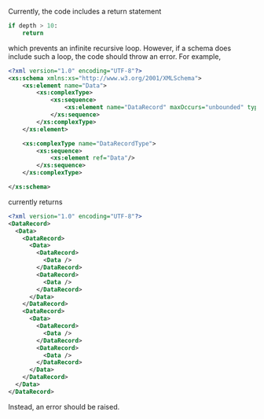 Currently, the code includes a return statement
```python
if depth > 10:
    return
```
which prevents an infinite recursive loop.
However, if a schema does include such a loop, the code should throw an error. For example, 
```xml
<?xml version="1.0" encoding="UTF-8"?>
<xs:schema xmlns:xs="http://www.w3.org/2001/XMLSchema">
    <xs:element name="Data">
        <xs:complexType>
            <xs:sequence>
                <xs:element name="DataRecord" maxOccurs="unbounded" type="DataRecordType"/>
            </xs:sequence>
        </xs:complexType>
    </xs:element>

    <xs:complexType name="DataRecordType">
        <xs:sequence>
            <xs:element ref="Data"/>
        </xs:sequence>
    </xs:complexType>

</xs:schema>
```
currently returns 
```xml
<?xml version="1.0" encoding="UTF-8"?>
<DataRecord>
  <Data>
    <DataRecord>
      <Data>
        <DataRecord>
          <Data />
        </DataRecord>
        <DataRecord>
          <Data />
        </DataRecord>
      </Data>
    </DataRecord>
    <DataRecord>
      <Data>
        <DataRecord>
          <Data />
        </DataRecord>
        <DataRecord>
          <Data />
        </DataRecord>
      </Data>
    </DataRecord>
  </Data>
</DataRecord>
```
Instead, an error should be raised.